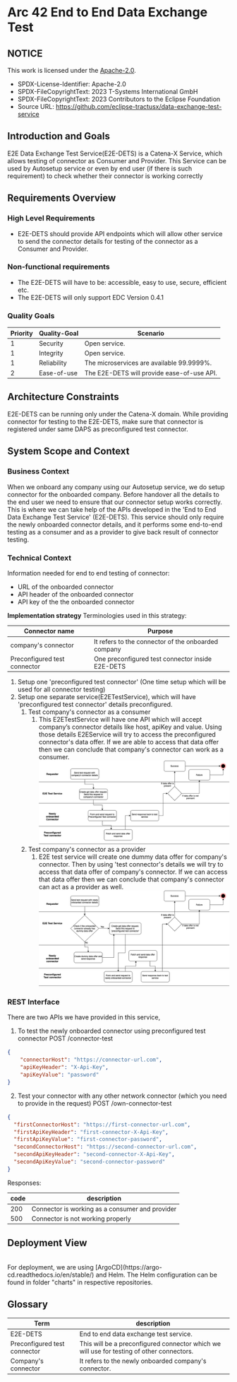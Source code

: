 # Arc 42 End to End Data Exchange Test 

## NOTICE

This work is licensed under the [Apache-2.0](https://www.apache.org/licenses/LICENSE-2.0).

- SPDX-License-Identifier: Apache-2.0
- SPDX-FileCopyrightText: 2023 T-Systems International GmbH
- SPDX-FileCopyrightText: 2023 Contributors to the Eclipse Foundation
- Source URL: https://github.com/eclipse-tractusx/data-exchange-test-service

## Introduction and Goals

E2E Data Exchange Test Service(E2E-DETS) is a Catena-X Service, 
which allows testing of connector as Consumer and Provider. 
This Service can be used by Autosetup service or even by end user
(if there is such requirement) to check whether their connector is working correctly

## Requirements Overview 

### High Level Requirements


* E2E-DETS should provide API endpoints which will allow other service to send the connector details for
testing of the connector as a Consumer and Provider.

### Non-functional requirements

*   The E2E-DETS will have to be: accessible, easy to use, secure, efficient etc.
*   The E2E-DETS will only support EDC Version 0.4.1

### Quality Goals

| Priority | Quality-Goal | Scenario                                     |
|----------|--------------|----------------------------------------------|
| 1        | Security     | Open service.                                |
| 1        | Integrity    | Open service.                                |
| 1        | Reliability  | The microservices are available 99.9999%.    |
| 2        | Ease-of-use  | The E2E-DETS will provide ease-of-use API. |

## Architecture Constraints

E2E-DETS can be running  only under the Catena-X domain. While providing connector for
testing to the E2E-DETS, make sure that connector is registered under same DAPS as
preconfigured test connector.

## System Scope and Context

### Business Context
When we onboard any company using our Autosetup service, we do setup connector for the
onboarded company. Before handover all the details to the end user we need to ensure
that our connector setup works correctly. This is where we can take help of the APIs
developed in the 'End to End Data Exchange Test Service' (E2E-DETS). This service should
only require the newly onboarded connector details, and it performs some end-to-end
testing as a consumer and as a provider to give back result of connector testing.

### Technical Context
Information needed for end to end testing of connector:
* URL of the onboarded connector 
* API header of the onboarded connector 
* API key of the the onboarded connector

**Implementation strategy**
Terminologies used in this strategy:

| Connector name               | Purpose                                             |
|------------------------------|-----------------------------------------------------|
| company's connector          | It refers to the connector of the onboarded company |
| Preconfigured test connector | One preconfigured test connector inside E2E-DETS    |

1. Setup one 'preconfigured test connector' (One time setup which will be used for all connector testing)
2. Setup one separate service(E2ETestService), which will have 'preconfigured test connector' details preconfigured. 
   1. Test company's connector as a consumer
      1. This E2ETestService will have one API which will accept company’s connector details like host, apiKey and value. Using those details E2EService will try to access the preconfigured connector's data offer. If we are able to access that data offer then we can conclude that company's connector can work as a consumer.
         ![](images/consumer.png)
   2. Test company's connector as a provider
      1. E2E test service will create one dummy data offer for company's connector. Then by using 'test connector's details we will try to access that data offer of company's connector. If we can access that data offer then we can conclude that company's connector can act as a provider as well.
         ![](images/provider.png)

### REST Interface
There are two APIs we have provided in this service,
1. To test the newly onboarded connector using preconfigured test connector 
POST /connector-test 
```json
{
    "connectorHost": "https://connector-url.com",
    "apiKeyHeader": "X-Api-Key",
    "apiKeyValue": "password"
}
```
2. Test your connector with any other network connector (which you need to provide in the request)
POST /own-connector-test
```json
{
  "firstConnectorHost": "https://first-connector-url.com",
  "firstApiKeyHeader": "first-connector-X-Api-Key",
  "firstApiKeyValue": "first-connector-password",
  "secondConnectorHost": "https://second-connector-url.com",
  "secondApiKeyHeader": "second-connector-X-Api-Key",
  "secondApiKeyValue": "second-connector-password"
}
```
Responses:

| code | description                                     |
|------|-------------------------------------------------|
| 200  | Connector is working as a consumer and provider |
| 500  | Connector is not working properly               |

## **Deployment View**

<br />
For deployment, we are using [ArgoCD](https://argo-cd.readthedocs.io/en/stable/) and Helm. The Helm configuration can be found in folder "charts" in respective repositories.

<br />

## Glossary

| Term                         | description                                                                               |
|------------------------------|-------------------------------------------------------------------------------------------|
| E2E-DETS                     | End to end data exchange test service.                                                    |
| Preconfigured test connector | This will be a preconfigured connector which we will use for testing of other connectors. |
| Company's connector          | It refers to the newly onboarded company's connector.                                     |
